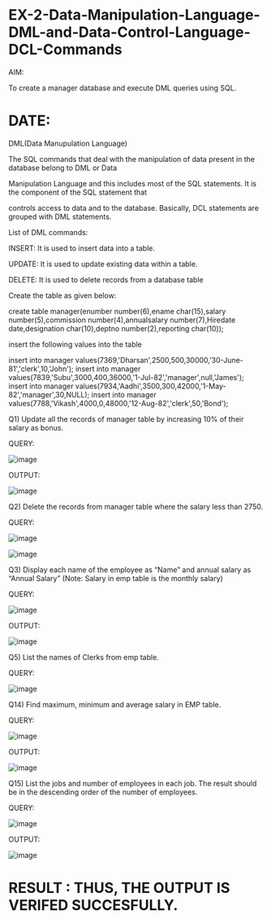 # EX-2-Data-Manipulation-Language-DML-and-Data-Control-Language-DCL-Commands



AIM:


To create a manager database and execute DML queries using SQL.

# DATE:


DML(Data Manupulation Language)


The SQL commands that deal with the manipulation of data present in the database belong to DML or Data

Manipulation Language and this includes most of the SQL statements. It is the component of the SQL statement that

controls access to data and to the database. Basically, DCL statements are grouped with DML statements.

List of DML commands:


INSERT: It is used to insert data into a table.

UPDATE: It is used to update existing data within a table.

DELETE: It is used to delete records from a database table

Create the table as given below:


create table manager(enumber number(6),ename char(15),salary number(5),commission number(4),annualsalary number(7),Hiredate date,designation char(10),deptno number(2),reporting char(10));

insert the following values into the table


insert into manager values(7369,'Dharsan',2500,500,30000,'30-June-81','clerk',10,'John'); insert into manager values(7839,'Subu',3000,400,36000,'1-Jul-82','manager',null,'James'); insert into manager values(7934,'Aadhi',3500,300,42000,'1-May-82','manager',30,NULL); insert into manager values(7788,'Vikash',4000,0,48000,'12-Aug-82','clerk',50,'Bond');


Q1) Update all the records of manager table by increasing 10% of their salary as bonus.


QUERY:

![image](https://github.com/laxman2054/EX-2-Data-Manipulation-Language-DML-and-Data-Control-Language-DCL-Commands/assets/118680826/ddad8475-611d-41c6-b459-a52f9d552f80)

OUTPUT:


![image](https://github.com/laxman2054/EX-2-Data-Manipulation-Language-DML-and-Data-Control-Language-DCL-Commands/assets/118680826/1f93a274-2f8c-4f89-ab34-9ee71f1645ed)


Q2) Delete the records from manager table where the salary less than 2750.


QUERY:


![image](https://github.com/laxman2054/EX-2-Data-Manipulation-Language-DML-and-Data-Control-Language-DCL-Commands/assets/118680826/a86a5e66-e8a5-4e5b-90bb-14f1959458cd)



![image](https://github.com/laxman2054/EX-2-Data-Manipulation-Language-DML-and-Data-Control-Language-DCL-Commands/assets/118680826/a5dee670-fa84-4aa3-87d7-10b8114aa898)


Q3) Display each name of the employee as “Name” and annual salary as “Annual Salary” (Note: Salary in emp table is the monthly salary)


QUERY:


![image](https://github.com/laxman2054/EX-2-Data-Manipulation-Language-DML-and-Data-Control-Language-DCL-Commands/assets/118680826/3d5bc628-1552-4a37-9b12-bc3c34ac3c44)



OUTPUT:

![image](https://github.com/laxman2054/EX-2-Data-Manipulation-Language-DML-and-Data-Control-Language-DCL-Commands/assets/118680826/4f101672-281c-4c98-a180-c7b3ad0f7bc8)


Q5) List the names of Clerks from emp table.



QUERY:



![image](https://github.com/laxman2054/EX-2-Data-Manipulation-Language-DML-and-Data-Control-Language-DCL-Commands/assets/118680826/c380bef5-92f9-4861-94cd-101f3e67f7d7)



Q14) Find maximum, minimum and average salary in EMP table.


QUERY:


![image](https://github.com/laxman2054/EX-2-Data-Manipulation-Language-DML-and-Data-Control-Language-DCL-Commands/assets/118680826/48fd4a5e-3a78-4861-b725-ec11abf6bb94)




OUTPUT:



![image](https://github.com/laxman2054/EX-2-Data-Manipulation-Language-DML-and-Data-Control-Language-DCL-Commands/assets/118680826/444ea237-259b-4495-a5d1-6676db449c50)



Q15) List the jobs and number of employees in each job. The result should be in the descending order of the number of employees.




QUERY:




![image](https://github.com/laxman2054/EX-2-Data-Manipulation-Language-DML-and-Data-Control-Language-DCL-Commands/assets/118680826/23e1b6c0-248c-46f9-a91d-9bd3d961bb53)




OUTPUT:



![image](https://github.com/laxman2054/EX-2-Data-Manipulation-Language-DML-and-Data-Control-Language-DCL-Commands/assets/118680826/3955b2d1-7669-4e8d-aceb-6fa19b2a0ae3)


# RESULT : THUS, THE OUTPUT IS VERIFED SUCCESFULLY.












































